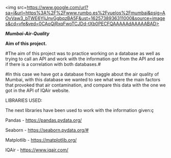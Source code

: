 <img src=https://www.google.com/url?sa=i&url=https%3A%2F%2Fwww.rumbo.es%2Fvuelos%2Fmumbai&psig=AOvVaw3_bTWE6YljJnvGgbqzBA5F&ust=1625738936311000&source=images&cd=vfe&ved=0CAoQjRxqFwoTCJDd-tXb0PECFQAAAAAdAAAAABAD>

***Mumbai-Air-Quality***

**Aim of this project.**

#The aim of this project was to practice working on a database as well as trying to call an API and work with the information got from the API and see if there is a correlation with both databases.#

#In this case we have got a database from kaggle about the air quality of Mumbai, with this database we wanted to see what were the main factors that provoked that air contamination, and compare this data with the one we got in the API of IQAir website.

LIBRARIES USED:

 The next libraries have been used to work with the information given:ç

Pandas - https://pandas.pydata.org/

Seaborn - https://seaborn.pydata.org/#

Matplotlib - https://matplotlib.org/

IQAir - https://www.iqair.com/


